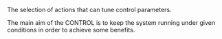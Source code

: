The selection of actions that can tune control parameters.

The main aim of the CONTROL is to keep the system running under given conditions in order to achieve some benefits.